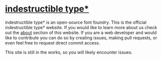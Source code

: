 [indestructible type*](http://indestructable-type.github.io)
=====================
indestructible type* is an open-source font foundry. This is the official indestructible type* website. If you would like to learn more about us check out the [about](http://indestructable-type.github.io/about) section of this website. If you are a web developer and would like to contribute you can do so by creating issues, making pull requests, or even feel free to request direct commit access.

This site is still in the works, so you will likely encounter issues. 
